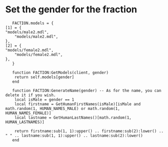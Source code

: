 # Set the gender for the fraction

       FACTION.models = {
	[1] = {
    "models/male2.mdl",
		"models/male2.mdl",
	},
	[2] = {
    "models/female2.mdl",
		"models/female2.mdl",
	},
       }

       function FACTION:GetModels(client, gender)
        return self.models[gender]
       end

       function FACTION:GenerateName(gender) -- As for the name, you can delete it if you wish.
        local isMale = gender == 1
        local firstname = GetHumanFirstNames(isMale)[isMale and math.random(1, HUMAN_NAMES_MALE) or math.random(1, HUMAN_NAMES_FEMALE)]
        local lastname = GetHumanLastNames()[math.random(1, HUMAN_LASTNAMES)]

        return firstname:sub(1, 1):upper() .. firstname:sub(2):lower() .. " " .. lastname:sub(1, 1):upper() .. lastname:sub(2):lower()
       end
